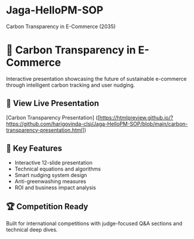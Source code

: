 # Jaga-HelloPM-SOP
Carbon Transparency in E-Commerce (2035)
# 🌱 Carbon Transparency in E-Commerce

Interactive presentation showcasing the future of sustainable e-commerce through intelligent carbon tracking and user nudging.

## 🚀 View Live Presentation
[Carbon Transparency Presentation] ([https://htmlpreview.github.io/?https://github.com/harigovinda-clsi/Jaga-HelloPM-SOP/blob/main/carbon-transparency-presentation.html])

## 🎯 Key Features
- Interactive 12-slide presentation
- Technical equations and algorithms
- Smart nudging system design
- Anti-greenwashing measures
- ROI and business impact analysis

## 🏆 Competition Ready
Built for international competitions with judge-focused Q&A sections and technical deep dives.
